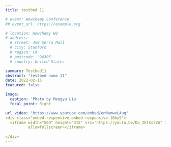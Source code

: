 ```yaml
---
title: testbed 11

# event: Wowchemy Conference
## event_url: https://example.org

# location: Wowchemy HQ
# address:
  # street: 450 Serra Mall
  # city: Stanford
  # region: CA
  # postcode: '94305'
  # country: United States

summary: Testbed11
abstract: "testbed name 11"
date: 2022-02-15
featured: false

image:
  caption: 'Photo by Mengyu Liu'
  focal_point: Right

url_video: "https://www.youtube.com/embed/enMumwvLAug"
<div class="embed-responsive embed-responsive-16by9">
  <iframe width="560" height="315" src="https://youtu.be/Do_IKlCo5ZA" frameborder="0" allow="autoplay; encrypted-media"
          allowfullscreen></iframe>
  
</div>
---
```

